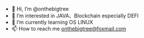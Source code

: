 - 👋 Hi, I’m @onthebigtree
- 👀 I’m interested in JAVA、Blockchain especially DEFI
- 🌱 I’m currently learning OS LINUX
- 📫 How to reach me onthebigtree@foxmail.com

